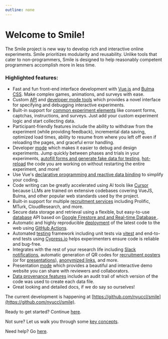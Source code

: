 ```yaml
---
outline: none
---
```


# Welcome to Smile!

The Smile project is new way to develop rich and interactive online experiments.
Smile prioritizes modularity and reusability. Unlike tools that cater to
non-programmers, Smile is designed to help reasonably competent programmers
accomplish more in less time.

### Highlighted features:

- Fast and fun front-end interface development with [Vue.js](https://vuejs.org)
  and [Bulma CSS](https://bulma.io). Make complex games, animations, and surveys
  with ease.
- Custom [API](/api) and [developer mode tools](/developing) which provides a
  novel interface for specifying and debugging interactive experiments.
- Built-in support for [common experiment elements](/views#built-in-views) like
  consent forms, captchas, instructions, and surveys. Just add your custom
  experiment logic and start collecting data.
- Participant-friendly features include the ability to withdraw from the
  experiment (while providing feedback), incremental data saving, optimized load
  times, ability to resume from where you left off even if reloading the pages,
  and graceful error handling.
  <!-- and a responsive design that works on most/all
  devices.-->
- Developer [mode](/developing) which makes it easier to debug and design
  experiments. Jump quickly between phases and trials in your experiments,
  [autofill forms and generate fake data for testing](/autofill),
  [hot-reload](/developing#hot-module-replacement) the code you are working on
  without restarting the entire experiment, and more!
- Use Vue's
  [declarative programming and reactive data binding](/components#declarative-rendering-and-reactivity)
  to simplify your coding.
- Code writing can be greatly accelerated using AI tools like
  [Cursor](https://www.cursor.com/) because LLMs are trained on extensive
  codebases covering VueJS, Bulma, and other popular web standards used by the
  project.
- Built-in support for multiple [recruitment services](/recruitment) including
  Prolific, MTurk, CloudResearch, and more.
- Secure data storage and retrieval using a flexible, but easy-to-use
  [database](/datastorage) API based on
  [Google Firestore and and Real-time Database ](https://firebase.google.com).
- Automatic and highly reproducible [deployment](/deploying) of the latest code
  to the web using [GitHub Actions](https://github.com/features/actions).
- Automated [testing](/testing) framework including unit tests via
  [vitest](https://vitest.dev/) and end-to-end tests using
  [Cypress.io](https://www.cypress.io/) helps experimenters ensure code is
  reliable and bug-free.
- Integrates with the rest of your research life including
  [Slack notifications](/deploying#notifying-the-slack-bot), automatic
  generation of QR codes for
  [recruitment posters](/deploying#notifying-the-slack-bot) (or for
  [presentations](/presentation#qr-code-download)),
  [anonymized links](/deploying#what-url-do-you-send-participants-to), and more.
- Presentation [mode](/presentation) which provides a beautiful and interactive
  demo website you can share with reviewers and collaborators.
- [Data provenance features](/analysis#data-provenance) include an audit trail
  of which version of the code was used to create each data file.
- Great looking and detailed docs, if we do say so ourselves!

The current development is happening at
[https://github.com/nyuccl/smile](https://github.com/nyuccl/smile).

Ready to get started? Continue [here](/requirements).

Not sure? Let us walk you through some [key concepts](/concepts).

Need help? Go [here](/help).
